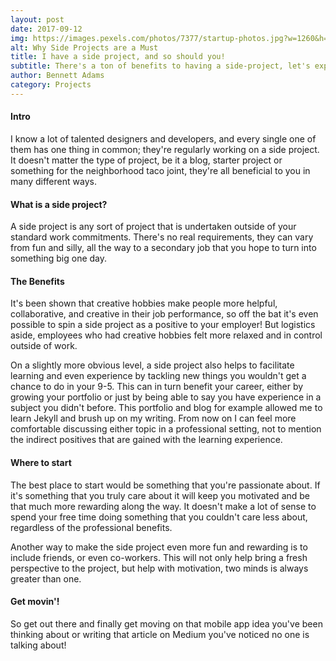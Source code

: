 ```yaml
---
layout: post
date: 2017-09-12
img: https://images.pexels.com/photos/7377/startup-photos.jpg?w=1260&h=750&auto=compress&cs=tinysrgb
alt: Why Side Projects are a Must
title: I have a side project, and so should you!
subtitle: There's a ton of benefits to having a side-project, let's expore what they are and where to get started on your next project.
author: Bennett Adams
category: Projects
---
```


<h4>Intro</h4>
<p>I know a lot of talented designers and developers, and every single one of them has one thing in common; they're regularly working on a side project. It doesn't matter the type of project, be it a blog, starter project or something for the neighborhood taco joint, they're all beneficial to you in many different ways.</p>

<h4>What is a side project?</h4>
<p>A side project is any sort of project that is undertaken outside of your standard work commitments. There's no real requirements, they can vary from fun and silly, all the way to a secondary job that you hope to turn into something big one day.</p>

<h4>The Benefits</h4>
<p>It's been shown that creative hobbies make people more helpful, collaborative, and creative in their job performance, so off the bat it's even possible to spin a side project as a positive to your employer! But logistics aside, employees who had creative hobbies felt more relaxed and in control outside of work.</p>
<p>On a slightly more obvious level, a side project also helps to facilitate learning and even experience by tackling new things you wouldn't get a chance to do in your 9-5. This can in turn benefit your career, either by growing your portfolio or just by being able to say you have experience in a subject you didn't before. This portfolio and blog for example allowed me to learn Jekyll and brush up on my writing. From now on I can feel more comfortable discussing either topic in a professional setting, not to mention the indirect positives that are gained with the learning experience.</p>

<h4>Where to start</h4>
<p>The best place to start would be something that you're passionate about. If it's something that you truly care about it will keep you motivated and be that much more rewarding along the way. It doesn't make a lot of sense to spend your free time doing something that you couldn't care less about, regardless of the professional benefits.</p>
<p>Another way to make the side project even more fun and rewarding is to include friends, or even co-workers. This will not only help bring a fresh perspective to the project, but help with motivation, two minds is always greater than one.</p>
<h4>Get movin'!</h4>
<p>So get out there and finally get moving on that mobile app idea you've been thinking about or writing that article on Medium you've noticed no one is talking about!</p>